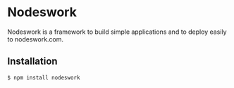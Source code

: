 # Nodeswork

Nodeswork is a framework to build simple applications and to deploy easily to
nodeswork.com.

## Installation

```sh
$ npm install nodeswork
```
